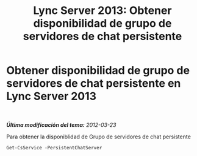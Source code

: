 ﻿---
title: "Lync Server 2013: Obtener disponibilidad de grupo de servidores de chat persistente"
TOCTitle: Obtener disponibilidad de grupo de servidores de chat persistente
ms:assetid: 61668ff9-1962-47e0-ac9f-a1272acf5372
ms:mtpsurl: https://technet.microsoft.com/es-es/library/JJ204950(v=OCS.15)
ms:contentKeyID: 48275449
ms.date: 01/07/2017
mtps_version: v=OCS.15
ms.translationtype: HT
---

# Obtener disponibilidad de grupo de servidores de chat persistente en Lync Server 2013

 

_**Última modificación del tema:** 2012-03-23_

Para obtener la disponiblidad de Grupo de servidores de chat persistente

    Get-CsService -PersistentChatServer


